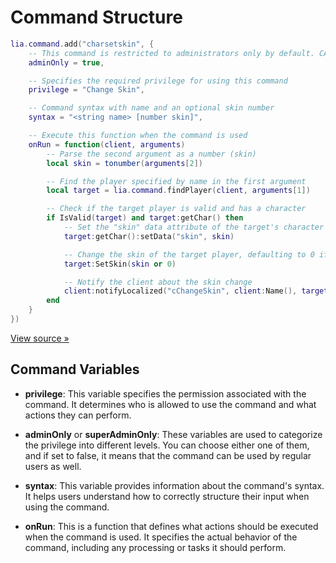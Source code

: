 # Command Structure

```lua
lia.command.add("charsetskin", {
    -- This command is restricted to administrators only by default. CAMI can change this
    adminOnly = true,

    -- Specifies the required privilege for using this command
    privilege = "Change Skin",

    -- Command syntax with name and an optional skin number
    syntax = "<string name> [number skin]",

    -- Execute this function when the command is used
    onRun = function(client, arguments)
        -- Parse the second argument as a number (skin)
        local skin = tonumber(arguments[2])

        -- Find the player specified by name in the first argument
        local target = lia.command.findPlayer(client, arguments[1])

        -- Check if the target player is valid and has a character
        if IsValid(target) and target:getChar() then
            -- Set the "skin" data attribute of the target's character
            target:getChar():setData("skin", skin)

            -- Change the skin of the target player, defaulting to 0 if skin is not provided
            target:SetSkin(skin or 0)

            -- Notify the client about the skin change
            client:notifyLocalized("cChangeSkin", client:Name(), target:Name(), skin or 0)
        end
    }
})

```

[View source »](https://github.com/Lilia-Framework/Lilia/blob/main/lilia/libraries/commands/config/commands/server.lua#L200)

## Command Variables

- **privilege**: This variable specifies the permission associated with the command. It determines who is allowed to use the command and what actions they can perform.

- **adminOnly** or **superAdminOnly**: These variables are used to categorize the privilege into different levels. You can choose either one of them, and if set to false, it means that the command can be used by regular users as well.

- **syntax**: This variable provides information about the command's syntax. It helps users understand how to correctly structure their input when using the command.

- **onRun**: This is a function that defines what actions should be executed when the command is used. It specifies the actual behavior of the command, including any processing or tasks it should perform.
